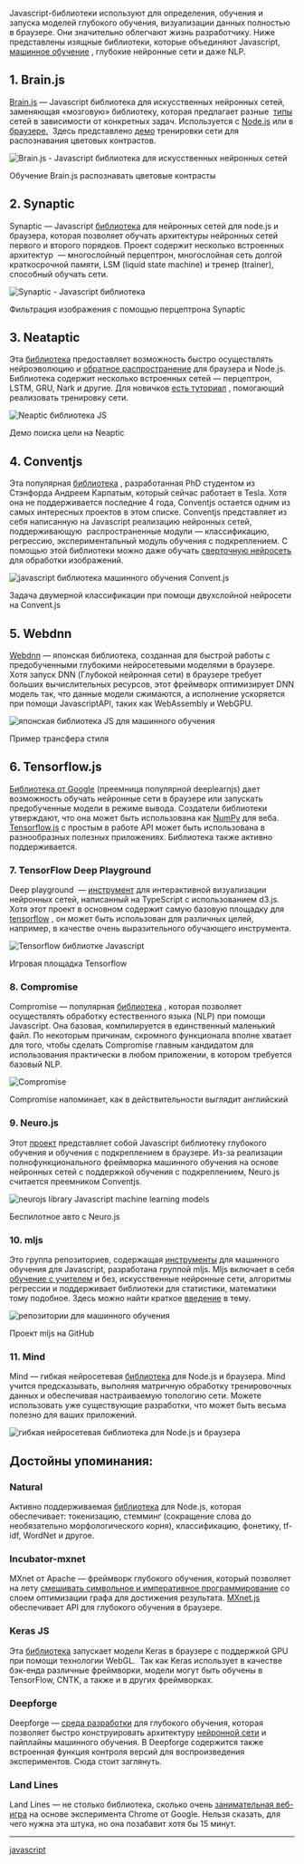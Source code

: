 Javascript-библиотеки используют для определения, обучения и запуска моделей глубокого обучения, визуализации данных полностью в браузере. Они значительно облегчают жизнь разработчику. Ниже представлены изящные библиотеки, которые объединяют Javascript, [машинное обучение](https://neurohive.io/ru/osnovy-data-science/vvedenie-v-mashinnoe-obuchenie-kto-ego-primenjaet-i-kak-stat-razrabotchikom/ "машинное обучение") , глубокие нейронные сети и даже NLP.

## 1\. Brain.js

 [Brain.js](https://github.com/BrainJS/brain.js) — Javascript библиотека для искусственных нейронных сетей, заменяющая «мозговую» библиотеку, которая предлагает разные  [типы](https://github.com/BrainJS/brain.js#neural-network-types) сетей в зависимости от конкретных задач. Используется с [Node.js](https://www.npmjs.com/package/brainjs) или в [браузере.](https://raw.githubusercontent.com/harthur-org/brain.js/master/browser.js)  Здесь представлено [демо](https://harthur.github.io/brain/) тренировки сети для распознавания цветовых контрастов.

 ![Brain.js - Javascript библиотека для искусственных нейронных сетей](/images/9bdd32fe5eb8ff68c2d1644868eae308.png) 

Обучение Brain.js распознавать цветовые контрасты

## 2\. Synaptic

Synaptic — Javascript [библиотека](http://caza.la/synaptic/#/) для нейронных сетей для node.js и браузера, которая позволяет обучать архитектуры нейронных сетей первого и второго порядков. Проект содержит несколько встроенных архитектур  — многослойный перцептрон, многослойная сеть долгой краткосрочной памяти, LSM (liquid state machine) и тренер (trainer), способный обучать сети.

 ![Synaptic - Javascript библиотека](/images/4a329c551041798253e6dc5290f75235.png) 

Фильтрация изображения с помощью перцептрона Synaptic

## 3\. Neataptic

Эта [библиотека](https://wagenaartje.github.io/neataptic/) предоставляет возможность быстро осуществлять нейроэволюцию и [обратное распространение](https://neurohive.io/ru/osnovy-data-science/obratnoe-rasprostranenie/ "обратное распространение") для браузера и Node.js. Библиотека содержит несколько встроенных сетей — перцептрон, LSTM, GRU, Nark и другие. Для новичков [есть туториал](https://wagenaartje.github.io/neataptic/docs/tutorials/training/) , помогающий реализовать тренировку сети.

 ![Neaptic библиотека JS](/images/8aa635e11e6c5fe8886989217147c657.png) 

Демо поиска цели на Neaptic

## 4\. Conventjs

Эта популярная [библиотека](https://github.com/karpathy/convnetjs) , разработанная PhD студентом из Стэнфорда Андреем Карпатым, который сейчас работает в Tesla. Хотя она не поддерживается последние 4 года, Conventjs остается одним из самых интересных проектов в этом списке. Conventjs представляет из себя написанную на Javascript реализацию нейронных сетей, поддерживающую  распространенные модули — классификацию, регрессию, экспериментальный модуль обучения с подкреплением. С помощью этой библиотеки можно даже обучать [сверточную нейросеть](https://neurohive.io/vidy-nejrosetej/glubokaya-svertochnaja-nejronnaja-set/ "сверточную нейросеть") для обработки изображений.

 ![javascript библиотека машинного обучения Convent.js](/images/3af9f23c5cf109080b34e4c712ab4fce.png) 

Задача двумерной классификации при помощи двухслойной нейросети на Convent.js

## 5\. Webdnn

 [Webdnn](https://mil-tokyo.github.io/webdnn/) — японская библиотека, созданная для быстрой работы с предобученными глубокими нейросетевыми моделями в браузере. Хотя запуск DNN (Глубокой нейронная сети) в браузере требует больших вычислительных ресурсов, этот фреймворк оптимизирует DNN модель так, что данные модели сжимаются, а исполнение ускоряется при помощи JavascriptAPI, таких как WebAssembly и WebGPU.

 ![японская библиотека JS для машинного обучения](/images/e9b4098b4238dc5cfd14acc770a04af7.png) 

Пример трансфера стиля

## 6\. Tensorflow.js

 [Библиотека от Google](https://js.tensorflow.org/) (преемница популярной deeplearnjs) дает возможность обучать нейронные сети в браузере или запускать предобученные модели в режиме вывода. Создатели библиотеки утверждают, что она может быть использована как [NumPy](http://www.numpy.org/) для веба. [Tensorflow.js](https://neurohive.io/ru/tutorial/obzor-tensorflow-js-mashinnoe-obuchenie-na-javascript/) с простым в работе API может быть использована в разнообразных полезных приложениях. Библиотека также активно поддерживается.

### 7\. TensorFlow Deep Playground

Deep playground  — [инструмент](https://playground.tensorflow.org/#activation=tanh&batchSize=10&dataset=circle&regDataset=reg-plane&learningRate=0.03&regularizationRate=0&noise=0&networkShape=4,2&seed=0.08014&showTestData=false&discretize=false&percTrainData=50&x=true&y=true&xTimesY=false&xSquared=false&ySquared=false&cosX=false&sinX=false&cosY=false&sinY=false&collectStats=false&problem=classification&initZero=false&hideText=false) для интерактивной визуализации нейронных сетей, написанный на TypeScript с использованием d3.js. Хотя этот проект в основном содержит самую базовую площадку для [tensorflow](https://neurohive.io/ru/tutorial/tensorflow-tutorial-tenzory-i-vektory/ "tensorflow") , он может быть использован для различных целей, например, в качестве очень выразительного обучающего инструмента.

 ![Tensorflow библиотке Javascript](/images/055710ca9b8ec096617182883ba3ec84.png) 

Игровая площадка Tensorflow

### 8\. Compromise

Compromise — популярная [библиотека](http://compromise.cool/) , которая позволяет осуществлять обработку естественного языка (NLP) при помощи Javascript. Она базовая, компилируется в единственный маленький файл. По некоторым причинам, скромного функционала вполне хватает для того, чтобы сделать Compromise главным кандидатом для использования практически в любом приложении, в котором требуется базовый NLP.

 ![Compromise](/images/1e15637b1679e8dd52675f28b37cf1fe.png) 

Compromise напоминает, как в действительности выглядит английский

### 9\. Neuro.js

Этот [проект](https://github.com/janhuenermann/neurojs) представляет собой Javascript библиотеку глубокого обучения и обучения с подкреплением в браузере. Из-за реализации полнофункционального фреймворка машинного обучения на основе нейронных сетей с поддержкой обучения с подкреплением, Neuro.js считается преемником Conventjs.

 ![neurojs library Javascript machine learning models](/images/36e69c52d80739874aa0364f68f6b7df.png) 

Беспилотное авто с Neuro.js

### 10\. mljs

Это группа репозиториев, содержащая [инструменты](https://github.com/mljs/ml) для машинного обучения для Javascript, разработана группой mljs. Mljs включает в себя [обучение с учителем](https://neurohive.io/ru/osnovy-data-science/obuchenie-s-uchitelem-bez-uchitelja-s-podkrepleniem/ "обучение с учителем") и без, искусственные нейронные сети, алгоритмы регрессии и поддерживает библиотеки для статистики, математики тому подобное. Здесь можно найти краткое [введение](https://hackernoon.com/machine-learning-with-javascript-part-1-9b97f3ed4fe5) в тему.

 ![репозитории для машинного обучения](/images/fe1b9dd442e6e20901ebcdb465c21dc0.png) 

Проект mljs на GitHub

### 11\. Mind

Mind — гибкая нейросетевая [библиотека](http://stevenmiller888.github.io/mindjs.net/) для Node.js и браузера. Mind учится предсказывать, выполняя матричную обработку тренировочных данных и обеспечивая настраиваемую топологию сети. Можете использовать уже существующие разработки, что может быть весьма полезно для ваших приложений.

 ![гибкая нейросетевая библиотека для Node.js и браузера](/images/2ea1e683aaf332567925ab35269e9920.png) 

## Достойны упоминания:

### Natural

Активно поддерживаемая [библиотека](https://github.com/NaturalNode/natural) для Node.js, которая обеспечивает: токенизацию, стемминг (сокращение слова до необязательно морфологического корня), классификацию, фонетику, tf-idf, WordNet и другое.

### Incubator-mxnet

MXnet от Apache — фреймворк глубокого обучения, который позволяет на лету [смешивать символьное и императивное программирование](https://mxnet.incubator.apache.org/architecture/index.html#deep-learning-system-design-concepts) со слоем оптимизации графа для достижения результата. [MXnet.js](https://github.com/dmlc/mxnet.js/) обеспечивает API для глубокого обучения в браузере.

### Keras JS

Эта [библиотека](https://transcranial.github.io/keras-js/#/) запускает модели Keras в браузере с поддержкой GPU при помощи технологии WebGL.  Так как Keras использует в качестве бэк-енда различные фреймворки, модели могут быть обучены в TensorFlow, CNTK, а также и в других фреймворках.

### Deepforge

Deepforge — [среда разработки](http://deepforge.org/) для глубокого обучения, которая позволяет быстро конструировать архитектуру [нейронной сети](https://neurohive.io/ru/osnovy-data-science/osnovy-nejronnyh-setej-algoritmy-obuchenie-funkcii-aktivacii-i-poteri/ "нейронной сети") и пайплайны машинного обучения. В Deepforge содержится также встроенная функция контроля версий для воспроизведения экспериментов. Сюда стоит заглянуть.

### Land Lines

Land Lines — не столько библиотека, сколько очень [занимательная веб-игра](https://lines.chromeexperiments.com/) на основе эксперимента Chrome от Google. Нельзя сказать, для чего нужна эта штука, но она позабавит хотя бы 15 минут.

**********
[javascript](/tags/javascript.md)
